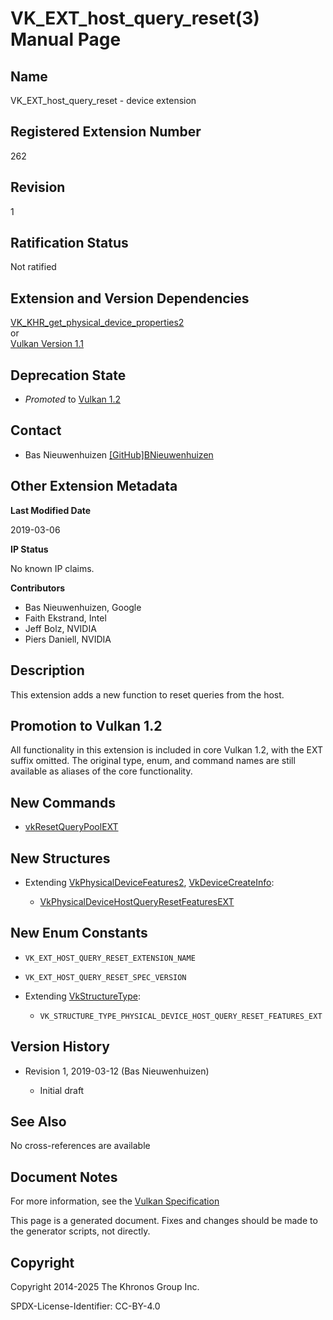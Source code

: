 # VK\_EXT\_host\_query\_reset(3) Manual Page

## Name

VK\_EXT\_host\_query\_reset - device extension



## [](#_registered_extension_number)Registered Extension Number

262

## [](#_revision)Revision

1

## [](#_ratification_status)Ratification Status

Not ratified

## [](#_extension_and_version_dependencies)Extension and Version Dependencies

[VK\_KHR\_get\_physical\_device\_properties2](https://registry.khronos.org/vulkan/specs/latest/man/html/VK_KHR_get_physical_device_properties2.html)  
or  
[Vulkan Version 1.1](#versions-1.1)

## [](#_deprecation_state)Deprecation State

- *Promoted* to [Vulkan 1.2](https://registry.khronos.org/vulkan/specs/latest/html/vkspec.html#versions-1.2-promotions)

## [](#_contact)Contact

- Bas Nieuwenhuizen [\[GitHub\]BNieuwenhuizen](https://github.com/KhronosGroup/Vulkan-Docs/issues/new?body=%5BVK_EXT_host_query_reset%5D%20%40BNieuwenhuizen%0A%2AHere%20describe%20the%20issue%20or%20question%20you%20have%20about%20the%20VK_EXT_host_query_reset%20extension%2A)

## [](#_other_extension_metadata)Other Extension Metadata

**Last Modified Date**

2019-03-06

**IP Status**

No known IP claims.

**Contributors**

- Bas Nieuwenhuizen, Google
- Faith Ekstrand, Intel
- Jeff Bolz, NVIDIA
- Piers Daniell, NVIDIA

## [](#_description)Description

This extension adds a new function to reset queries from the host.

## [](#_promotion_to_vulkan_1_2)Promotion to Vulkan 1.2

All functionality in this extension is included in core Vulkan 1.2, with the EXT suffix omitted. The original type, enum, and command names are still available as aliases of the core functionality.

## [](#_new_commands)New Commands

- [vkResetQueryPoolEXT](https://registry.khronos.org/vulkan/specs/latest/man/html/vkResetQueryPoolEXT.html)

## [](#_new_structures)New Structures

- Extending [VkPhysicalDeviceFeatures2](https://registry.khronos.org/vulkan/specs/latest/man/html/VkPhysicalDeviceFeatures2.html), [VkDeviceCreateInfo](https://registry.khronos.org/vulkan/specs/latest/man/html/VkDeviceCreateInfo.html):
  
  - [VkPhysicalDeviceHostQueryResetFeaturesEXT](https://registry.khronos.org/vulkan/specs/latest/man/html/VkPhysicalDeviceHostQueryResetFeaturesEXT.html)

## [](#_new_enum_constants)New Enum Constants

- `VK_EXT_HOST_QUERY_RESET_EXTENSION_NAME`
- `VK_EXT_HOST_QUERY_RESET_SPEC_VERSION`
- Extending [VkStructureType](https://registry.khronos.org/vulkan/specs/latest/man/html/VkStructureType.html):
  
  - `VK_STRUCTURE_TYPE_PHYSICAL_DEVICE_HOST_QUERY_RESET_FEATURES_EXT`

## [](#_version_history)Version History

- Revision 1, 2019-03-12 (Bas Nieuwenhuizen)
  
  - Initial draft

## [](#_see_also)See Also

No cross-references are available

## [](#_document_notes)Document Notes

For more information, see the [Vulkan Specification](https://registry.khronos.org/vulkan/specs/latest/html/vkspec.html#VK_EXT_host_query_reset)

This page is a generated document. Fixes and changes should be made to the generator scripts, not directly.

## [](#_copyright)Copyright

Copyright 2014-2025 The Khronos Group Inc.

SPDX-License-Identifier: CC-BY-4.0